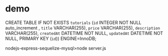 # demo



CREATE TABLE IF NOT EXISTS `tutorials` (`id` INTEGER NOT NULL auto_increment , `title` VARCHAR(255), `price` VARCHAR(255), `description` VARCHAR(255), `createdAt` DATETIME NOT NULL, `updatedAt` DATETIME NOT NULL, PRIMARY KEY (`id`)) ENGINE=InnoDB;


nodejs-express-sequelize-mysql>node server.js 
